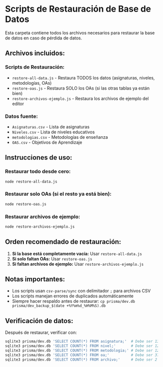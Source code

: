 # Scripts de Restauración de Base de Datos

Esta carpeta contiene todos los archivos necesarios para restaurar la base de datos en caso de pérdida de datos.

## Archivos incluidos:

### Scripts de Restauración:
- `restore-all-data.js` - Restaura TODOS los datos (asignaturas, niveles, metodologías, OAs)
- `restore-oas.js` - Restaura SOLO los OAs (si las otras tablas ya están bien)
- `restore-archivos-ejemplo.js` - Restaura los archivos de ejemplo del editor

### Datos fuente:
- `Asignaturas.csv` - Lista de asignaturas
- `Niveles.csv` - Lista de niveles educativos
- `metodologias.csv` - Metodologías de enseñanza
- `OAS.csv` - Objetivos de Aprendizaje

## Instrucciones de uso:

### Restaurar todo desde cero:
```bash
node restore-all-data.js
```

### Restaurar solo OAs (si el resto ya está bien):
```bash
node restore-oas.js
```

### Restaurar archivos de ejemplo:
```bash
node restore-archivos-ejemplo.js
```

## Orden recomendado de restauración:

1. **Si la base está completamente vacía:** Usar `restore-all-data.js`
2. **Si solo faltan OAs:** Usar `restore-oas.js`
3. **Si faltan archivos de ejemplo:** Usar `restore-archivos-ejemplo.js`

## Notas importantes:

- Los scripts usan `csv-parse/sync` con delimitador `;` para archivos CSV
- Los scripts manejan errores de duplicados automáticamente
- Siempre hacer respaldo antes de restaurar: `cp prisma/dev.db prisma/dev_backup_$(date +%Y%m%d_%H%M%S).db`

## Verificación de datos:

Después de restaurar, verificar con:
```bash
sqlite3 prisma/dev.db 'SELECT COUNT(*) FROM asignatura;'  # Debe ser 13
sqlite3 prisma/dev.db 'SELECT COUNT(*) FROM nivel;'       # Debe ser 12
sqlite3 prisma/dev.db 'SELECT COUNT(*) FROM metodologia;' # Debe ser 12
sqlite3 prisma/dev.db 'SELECT COUNT(*) FROM oa;'          # Debe ser 37
sqlite3 prisma/dev.db 'SELECT COUNT(*) FROM archivo;'     # Debe ser 2 (ejemplos)
``` 